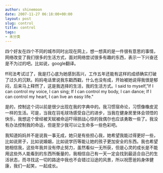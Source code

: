 ```yaml
---
author: shinemoon
date: 2007-11-27 06:18:00+00:00
layout: post
slug: control
title: control
tags:
- 未分类
---
```


四个好友在四个不同的城市同时出现在网上，想一想真的是一件很有意思的事情，网络改变了我们很多的生活方式，面对网络尝试很多有趣的东西，表示一下兴奋还是不为过的吧。比如说，google翻译。

  


ff司法考试过了，我是打心底为她感到高兴，工作五年还能有这样的成绩确实打破了过久的沉默。妈妈电话里说我东戳西戳，什么也没有成，开始被她说得我很是郁闷，后来马上释然了，这是我选择的生活，我的生活方式。I said to myself,"If I can control my voice, I can sing; If I can control my body, I can dance; If I can control my heart, I can live an easy life."

  


是的，控制这个词以前是很少出现在我的字典中的。我习惯宿命论，习惯像橡皮泥一样的生活。可是，当我在羽毛球场感受自己的进步，当我在健身房里体会领悟的快乐，我想这个曾经被天赋被命运吓得胆战心惊的我偶尔也应该勇敢一些了。我没有办法控制我的命运，但是至少我可以让生命多一些色彩吧。

  


我知道妈妈并不是说我一事无成，她只是有些担心我，她希望我能过得更好一些，比如说房子，比如说婚姻，比如说学历等能让她的孩子更加安全的东西。我也希望她相信我，这些年我并没有停止努力，虽然看似一无所获，但是心灵的成长是不能用这些外人能看到的东西所衡量的，我相信自己有一天一定会找到最适合自己的生活状态，而寻找这一切的路途中我也不会错过沿途的风景，所以祝愿爸妈身体健康，我们一起笑，一起成长。
